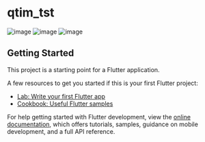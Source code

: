 # qtim_tst

![image](https://github.com/user-attachments/assets/f9ccf048-7337-45cd-a3fc-02aa5b759cce)
![image](https://github.com/user-attachments/assets/1fe09102-d3cc-475b-b7d9-c0163980476b)
![image](https://github.com/user-attachments/assets/7ad17088-f465-412a-9248-d16d460b824d)


## Getting Started

This project is a starting point for a Flutter application.

A few resources to get you started if this is your first Flutter project:

- [Lab: Write your first Flutter app](https://docs.flutter.dev/get-started/codelab)
- [Cookbook: Useful Flutter samples](https://docs.flutter.dev/cookbook)

For help getting started with Flutter development, view the
[online documentation](https://docs.flutter.dev/), which offers tutorials,
samples, guidance on mobile development, and a full API reference.

